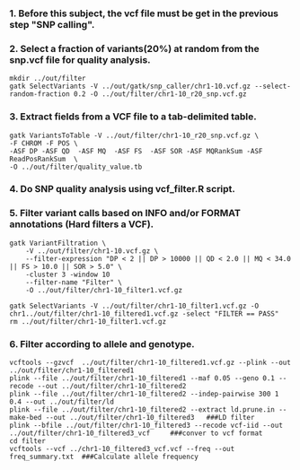 ### 1. Before this subject, the vcf file must be get in the previous step "SNP calling".
### 2. Select a fraction of variants(20%) at random from the snp.vcf file for quality analysis.
```shell
mkdir ../out/filter
gatk SelectVariants -V ../out/gatk/snp_caller/chr1-10.vcf.gz --select-random-fraction 0.2 -O ../out/filter/chr1-10_r20_snp.vcf.gz 
```
### 3. Extract fields from a VCF file to a tab-delimited table.
```shell
gatk VariantsToTable -V ../out/filter/chr1-10_r20_snp.vcf.gz \
-F CHROM -F POS \
-ASF DP -ASF QD  -ASF MQ  -ASF FS  -ASF SOR -ASF MQRankSum -ASF ReadPosRankSum  \
-O ../out/filter/quality_value.tb 
```
### 4. Do SNP quality analysis using vcf_filter.R script.
### 5. Filter variant calls based on INFO and/or FORMAT annotations (Hard filters a VCF).
```shell
gatk VariantFiltration \
    -V ../out/filter/chr1-10.vcf.gz \
    --filter-expression "DP < 2 || DP > 10000 || QD < 2.0 || MQ < 34.0 || FS > 10.0 || SOR > 5.0" \
	-cluster 3 -window 10
    --filter-name "Filter" \
    -O ../out/filter/chr1-10_filter1.vcf.gz
	
gatk SelectVariants -V ../out/filter/chr1-10_filter1.vcf.gz -O chr1../out/filter/chr1-10_filtered1.vcf.gz -select "FILTER == PASS"
rm ../out/filter/chr1-10_filter1.vcf.gz 
```
### 6. Filter according to allele and genotype.
```shell
vcftools --gzvcf  ../out/filter/chr1-10_filtered1.vcf.gz --plink --out ../out/filter/chr1-10_filtered1
plink --file ../out/filter/chr1-10_filtered1 --maf 0.05 --geno 0.1 --recode --out ../out/filter/chr1-10_filtered2
plink --file ../out/filter/chr1-10_filtered2 --indep-pairwise 300 1 0.4 --out ../out/filter/ld
plink --file ../out/filter/chr1-10_filtered2 --extract ld.prune.in --make-bed --out ../out/filter/chr1-10_filtered3   ###LD filter
plink --bfile ../out/filter/chr1-10_filtered3 --recode vcf-iid --out ../out/filter/chr1-10_filtered3_vcf     ###conver to vcf format
cd filter
vcftools --vcf ../chr1-10_filtered3_vcf.vcf --freq --out freq_summary.txt  ###Calculate allele frequency
```
